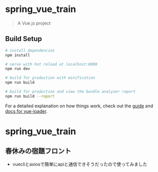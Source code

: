 # spring_vue_train

> A Vue.js project

## Build Setup

``` bash
# install dependencies
npm install

# serve with hot reload at localhost:8080
npm run dev

# build for production with minification
npm run build

# build for production and view the bundle analyzer report
npm run build --report
```

For a detailed explanation on how things work, check out the [guide](http://vuejs-templates.github.io/webpack/) and [docs for vue-loader](http://vuejs.github.io/vue-loader).
# spring_vue_train
##  春休みの宿題フロント
+ vuecliとaxiosで簡単にapiと通信できそうだったので使ってみました

